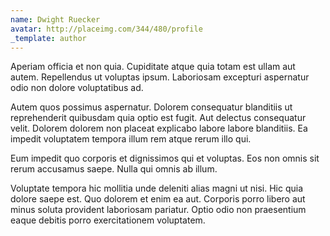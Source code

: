 ```yaml
---
name: Dwight Ruecker
avatar: http://placeimg.com/344/480/profile
_template: author
---
```

Aperiam officia et non quia. Cupiditate atque quia totam est ullam aut autem. Repellendus ut voluptas ipsum. Laboriosam excepturi aspernatur odio non dolore voluptatibus ad.
  
Autem quos possimus aspernatur. Dolorem consequatur blanditiis ut reprehenderit quibusdam quia optio est fugit. Aut delectus consequatur velit. Dolorem dolorem non placeat explicabo labore labore blanditiis. Ea impedit voluptatem tempora illum rem atque rerum illo qui.
  
Eum impedit quo corporis et dignissimos qui et voluptas. Eos non omnis sit rerum accusamus saepe. Nulla qui omnis ab illum.
  
Voluptate tempora hic mollitia unde deleniti alias magni ut nisi. Hic quia dolore saepe est. Quo dolorem et enim ea aut. Corporis porro libero aut minus soluta provident laboriosam pariatur. Optio odio non praesentium eaque debitis porro exercitationem voluptatem.
